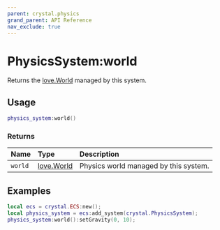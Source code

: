 ```yaml
---
parent: crystal.physics
grand_parent: API Reference
nav_exclude: true
---
```


# PhysicsSystem:world

Returns the [love.World](https://love2d.org/wiki/World) managed by this system.

## Usage

```lua
physics_system:world()
```

### Returns

| Name    | Type                                        | Description                           |
| :------ | :------------------------------------------ | :------------------------------------ |
| `world` | [love.World](https://love2d.org/wiki/World) | Physics world managed by this system. |

## Examples

```lua
local ecs = crystal.ECS:new();
local physics_system = ecs:add_system(crystal.PhysicsSystem);
physics_system:world():setGravity(0, 10);
```
